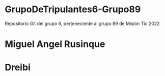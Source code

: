 # GrupoDeTripulantes6-Grupo89
Repositorio Git del grupo 6, perteneciente al grupo 89 de Misión Tic 2022
# Miguel Angel Rusinque
# Dreibi 

